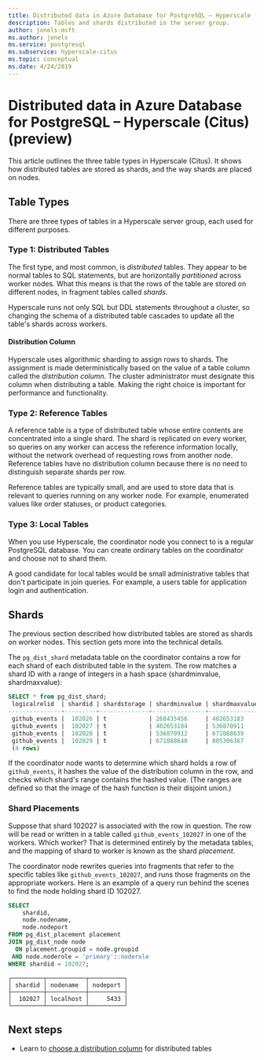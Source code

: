 ```yaml
---
title: Distributed data in Azure Database for PostgreSQL – Hyperscale (Citus) (preview)
description: Tables and shards distributed in the server group.
author: jonels-msft
ms.author: jonels
ms.service: postgresql
ms.subservice: hyperscale-citus
ms.topic: conceptual
ms.date: 4/24/2019
---
```


# Distributed data in Azure Database for PostgreSQL – Hyperscale (Citus) (preview)

This article outlines the three table types in Hyperscale (Citus).
It shows how distributed tables are stored as shards, and the way
shards are placed on nodes.

## Table Types

There are three types of tables in a Hyperscale server group, each
used for different purposes.

### Type 1: Distributed Tables

The first type, and most common, is *distributed* tables. They
appear to be normal tables to SQL statements, but are horizontally
*partitioned* across worker nodes. What this means is that the rows
of the table are stored on different nodes, in fragment tables called
*shards*.

Hyperscale runs not only SQL but DDL statements throughout a cluster,
so changing the schema of a distributed table cascades to update
all the table's shards across workers.

#### Distribution Column

Hyperscale uses algorithmic sharding to assign rows to shards. The assignment is made deterministically based on the value
of a table column called the *distribution column.* The cluster
administrator must designate this column when distributing a table.
Making the right choice is important for performance and functionality.

### Type 2: Reference Tables

A reference table is a type of distributed table whose entire
contents are concentrated into a single shard. The shard is replicated on every worker, so queries on any worker can access the reference
information locally, without the network overhead of requesting
rows from another node. Reference tables have no distribution column
because there is no need to distinguish separate shards per row.

Reference tables are typically small, and are used to store data that is
relevant to queries running on any worker node. For example, enumerated
values like order statuses, or product categories.

### Type 3: Local Tables

When you use Hyperscale, the coordinator node you connect to is a regular PostgreSQL database. You can create ordinary tables on the coordinator and choose
not to shard them.

A good candidate for local tables would be small administrative tables that don't participate in join queries. For example, a users table for application login and authentication.

## Shards

The previous section described how distributed tables are stored as shards on
worker nodes. This section gets more into the technical details.

The `pg_dist_shard` metadata table on the coordinator contains a
row for each shard of each distributed table in the system. The row
matches a shard ID with a range of integers in a hash space
(shardminvalue, shardmaxvalue):

```sql
SELECT * from pg_dist_shard;
 logicalrelid  | shardid | shardstorage | shardminvalue | shardmaxvalue 
---------------+---------+--------------+---------------+---------------
 github_events |  102026 | t            | 268435456     | 402653183
 github_events |  102027 | t            | 402653184     | 536870911
 github_events |  102028 | t            | 536870912     | 671088639
 github_events |  102029 | t            | 671088640     | 805306367
 (4 rows)
```

If the coordinator node wants to determine which shard holds a row of
`github_events`, it hashes the value of the distribution column in the
row, and checks which shard\'s range contains the hashed value. (The
ranges are defined so that the image of the hash function is their
disjoint union.)

### Shard Placements

Suppose that shard 102027 is associated with the row in question. The row
will be read or written in a table called `github_events_102027` in one of
the workers. Which worker? That is determined entirely by the metadata
tables, and the mapping of shard to worker is known as the shard *placement*.

The coordinator node
rewrites queries into fragments that refer to the specific tables
like `github_events_102027`, and runs those fragments on the
appropriate workers. Here is an example of a query run behind the scenes to find the node holding shard ID 102027.

```sql
SELECT
    shardid,
    node.nodename,
    node.nodeport
FROM pg_dist_placement placement
JOIN pg_dist_node node
  ON placement.groupid = node.groupid
 AND node.noderole = 'primary'::noderole
WHERE shardid = 102027;
```

    ┌─────────┬───────────┬──────────┐
    │ shardid │ nodename  │ nodeport │
    ├─────────┼───────────┼──────────┤
    │  102027 │ localhost │     5433 │
    └─────────┴───────────┴──────────┘

## Next steps
- Learn to [choose a distribution column](concepts-hyperscale-choosing-distribution-column.md) for distributed tables
